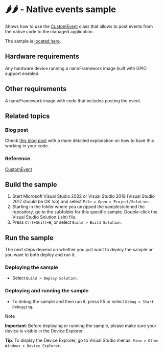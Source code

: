 # 🌶️🌶️ - Native events sample

Shows how to use the [CustomEvent](http://docs.nanoframework.net/api/nanoFramework.Runtime.Events.CustomEvent.html) class that allows to post events from the native code to the managed application.

The sample is [located here](./Program.cs).

## Hardware requirements

Any hardware device running a nanoFramework image built with GPIO support enabled.

## Other requirements

A nanoFramework image with code that includes posting the event.

## Related topics

### Blog post

Check [this blog post](https://jsimoesblog.wordpress.com/2019/08/23/posting-native-events-in-nanoframework/) with a more detailed explanation on how to have this working in your code.

### Reference

[CustomEvent](http://docs.nanoframework.net/api/nanoFramework.Runtime.Events.CustomEvent.html)

## Build the sample

1. Start Microsoft Visual Studio 2022 or Visual Studio 2019 (Visual Studio 2017 should be OK too) and select `File > Open > Project/Solution`.
1. Starting in the folder where you unzipped the samples/cloned the repository, go to the subfolder for this specific sample. Double-click the Visual Studio Solution (.sln) file.
1. Press `Ctrl+Shift+B`, or select `Build > Build Solution`.

## Run the sample

The next steps depend on whether you just want to deploy the sample or you want to both deploy and run it.

### Deploying the sample

- Select `Build > Deploy Solution`.

### Deploying and running the sample

- To debug the sample and then run it, press F5 or select `Debug > Start Debugging`.

> [!NOTE]
>
> **Important**: Before deploying or running the sample, please make sure your device is visible in the Device Explorer.
>
> **Tip**: To display the Device Explorer, go to Visual Studio menus: `View > Other Windows > Device Explorer`.
